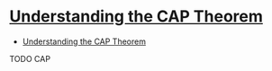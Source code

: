 # [Understanding the CAP Theorem](https://dzone.com/articles/understanding-the-cap-theorem)

- [Understanding the CAP Theorem](#understanding-the-cap-theorem)














TODO CAP